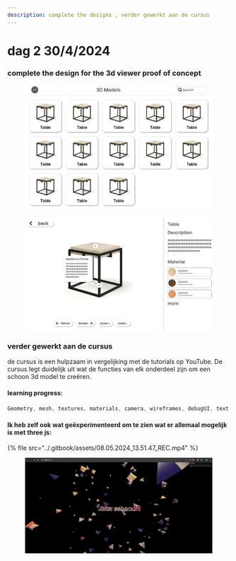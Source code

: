 ```yaml
---
description: complete the designs , verder gewerkt aan de cursus
---
```


# dag 2 30/4/2024

### complete the design for the 3d viewer proof of concept

<figure><img src="../.gitbook/assets/image (2).png" alt=""><figcaption></figcaption></figure>

<figure><img src="../.gitbook/assets/image (3).png" alt=""><figcaption></figcaption></figure>

### verder gewerkt aan de cursus

de cursus is een hulpzaam in vergelijking met de tutorials op YouTube. De cursus legt duidelijk uit wat de functies van elk onderdeel zijn om een schoon 3d model te creëren.

#### learning progress:

```javascript
Geometry, mesh, textures, materials, camera, wireframes, debugUI, text
```

#### Ik heb zelf ook wat geëxperimenteerd om te zien wat er allemaal mogelijk is met three js:

{% file src="../.gitbook/assets/08.05.2024_13.51.47_REC.mp4" %}

<figure><img src="../.gitbook/assets/image (4).png" alt=""><figcaption></figcaption></figure>

